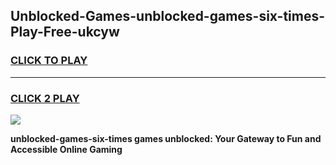 
## Unblocked-Games-unblocked-games-six-times-Play-Free-ukcyw
<h3>
<a href="https://premium76.site?title=unblocked-games-six-times&ref=22A">CLICK TO PLAY</a></h3>
<hr>

<h3>
<a href="https://premium76.site?title=unblocked-games-six-times&ref=22A">CLICK 2 PLAY</a>
  
</h3>

<a href="https://premium76.site?title=unblocked-games-six-times&ref=22A"><img src="https://clearcache.store/games.png"></a>


**unblocked-games-six-times games unblocked: Your Gateway to Fun and Accessible Online Gaming**
